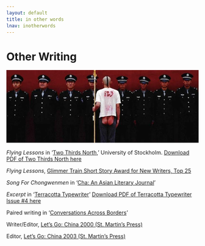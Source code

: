 ```yaml
---
layout: default
title: in other words
lnav: inotherwords
---
```


# Other Writing

![Song For Chongwenmen](/images/cbutt.jpg)

_Flying Lessons_ in ‘[Two Thirds North]( http://www.twothirdsnorth.com/two-thirds-north-2012/),’ University of Stockholm. [Download PDF of Two Thirds North here]( http://www.twothirdsnorth.com/wp-content/uploads/2012/05/Two-Thirds-North-20123.pdf)

_Flying Lessons_, [Glimmer Train Short Story Award for New Writers, Top 25]( http://www.glimmertrainpress.com/writer/html/finalists.asp?id=65)

_Song For Chongwenmen_ in ‘[Cha: An Asian Literary Journal]( http://www.asiancha.com/content/view/854/295/)’

_Excerpt_ in ‘[Terracotta Typewriter]( http://www.tctype.com/happy-new-issue/)’ [Download PDF of Terracotta Typewriter Issue #4 here]( http://www.tctype.com/wp-content/uploads/2010/02/Winter10.pdf)

Paired writing in ‘[Conversations Across Borders]( http://www.conversationsacrossborders.org/community/community.html)’

Writer/Editor, [Let’s Go: China 2000 (St. Martin’s Press)]( http://www.goodreads.com/book/show/337060.Let_s_Go_China)

Editor, [Let’s Go: China 2003 (St. Martin’s Press)]( http://www.goodreads.com/book/show/337027.Let_s_Go_2003)
